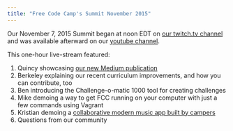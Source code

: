 ```yaml
---
title: "Free Code Camp's Summit November 2015"
---
```


Our November 7, 2015 Summit began at noon EDT on [our twitch.tv channel](http://twitch.tv/freecodecamp) and was available afterward on our [youtube channel](https://www.youtube.com/channel/UC8butISFwT-Wl7EV0hUK0BQ?sub_confirmation=1).

This one-hour live-stream featured:

1.  Quincy showcasing [our new Medium publication](https://medium.freecodecamp.com)
2.  Berkeley explaining our recent curriculum improvements, and how you can contribute, too
3.  Ben introducing the Challenge-o-matic 1000 tool for creating challenges
4.  Mike demoing a way to get FCC running on your computer with just a few commands using Vagrant
5.  Kristian demoing a [collaborative modern music app built by campers](http://musare.com/)
6.  Questions from our community
